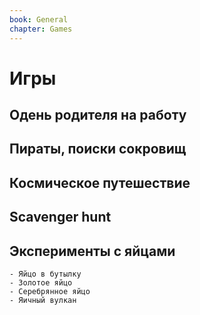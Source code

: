 ```yaml
---
book: General
chapter: Games
---
```


# Игры

## Одень родителя на работу
## Пираты, поиски сокровищ
## Космическое путешествие
## Scavenger hunt

## Эксперименты с яйцами
    - Яйцо в бутылку
    - Золотое яйцо
    - Серебрянное яйцо
    - Яичный вулкан
